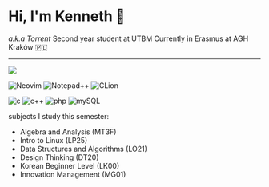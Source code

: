 # Hi, I'm Kenneth 👋

*a.k.a Torrent* Second year student at UTBM
Currently in Erasmus at AGH Kraków 🇵🇱
<hr>
<img src="https://github-readme-stats.vercel.app/api/top-langs/?username=ken-soares&theme=tokyonight&layout=compact"/>

![Neovim](https://img.shields.io/badge/NeoVim-%2357A143.svg?&style=for-the-badge&logo=neovim&logoColor=white)
![Notepad++](https://img.shields.io/badge/Notepad++-90E59A.svg?style=for-the-badge&logo=notepad%2B%2B&logoColor=black)
![CLion](https://img.shields.io/badge/CLion-000000?style=for-the-badge&logo=clion&logoColor=white)


![c](https://img.shields.io/badge/c-%2300599C.svg?style=for-the-badge&logo=c&logoColor=white)
![c++](	https://img.shields.io/badge/C%2B%2B-00599C?style=for-the-badge&logo=c%2B%2B&logoColor=white)
![php](https://img.shields.io/badge/PHP-777BB4?style=for-the-badge&logo=php&logoColor=white)
![mySQL](https://img.shields.io/badge/MySQL-00000F?style=for-the-badge&logo=mysql&logoColor=white)

subjects I study this semester:
- Algebra and Analysis (MT3F)
- Intro to Linux (LP25)
- Data Structures and Algorithms (LO21)
- Design Thinking (DT20)
- Korean Beginner Level (LK00)
- Innovation Management (MG01)
  
<!---
ken-soares/ken-soares is a ✨ special ✨ repository because its `README.md` (this file) appears on your GitHub profile.
You can click the Preview link to take a look at your changes.
--->
